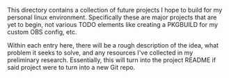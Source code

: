 This directory contains a collection of future projects I hope to build for my personal linux environment. Specifically these are major projects that are yet to begin, not various TODO elements like creating a PKGBUILD for my custom OBS config, etc.  
  
Within each entry here, there will be a rough description of the idea, what problem it seeks to solve, and any resources I've collected in my preliminary research. Essentially, this will turn into the project README if said project were to turn into a new Git repo.  
